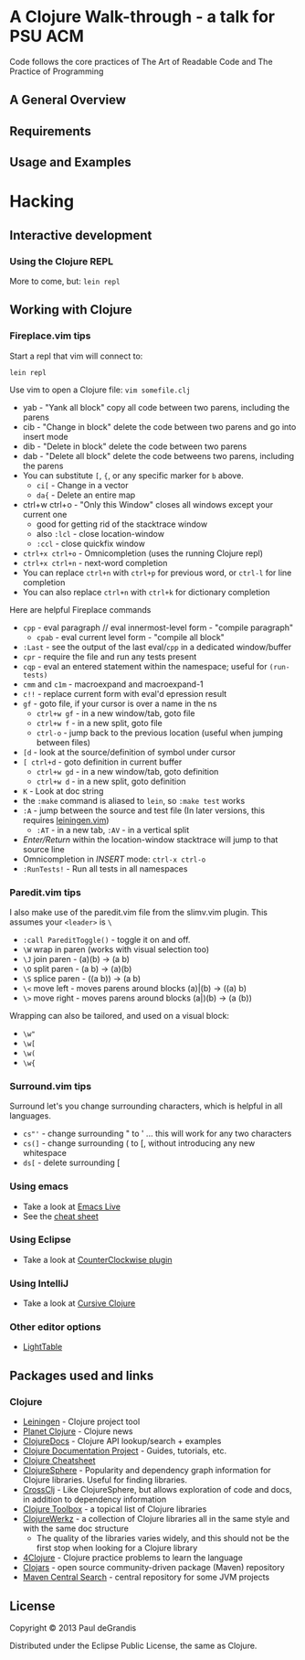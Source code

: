 A Clojure Walk-through - a talk for PSU ACM
============================================
Code follows the core practices of The Art of Readable Code and The Practice of Programming


A General Overview
-------------------


Requirements
------------


Usage and Examples
------------------


Hacking
=======

Interactive development
------------------------

### Using the Clojure REPL

More to come, but: `lein repl`

Working with Clojure
--------------------
### Fireplace.vim tips

Start a repl that vim will connect to:

    lein repl

Use vim to open a Clojure file: `vim somefile.clj`

 * yab - "Yank all block" copy all code between two parens, including the parens
 * cib - "Change in block" delete the code between two parens and go into insert mode
 * dib - "Delete in block" delete the code between two parens
 * dab - "Delete all block" delete the code betweens two parens, including the parens
 * You can substitute `[`, `{`, or any specific marker for `b` above.
   * `ci[` - Change in a vector
   * `da{` - Delete an entire map
 * ctrl+w ctrl+o - "Only this Window" closes all windows except your current one
   * good for getting rid of the stacktrace window
   * also `:lcl` - close location-window
   * `:ccl` - close quickfix window
 * `ctrl+x ctrl+o` - Omnicompletion (uses the running Clojure repl)
 * `ctrl+x ctrl+n` - next-word completion
  * You can replace `ctrl+n` with `ctrl+p` for previous word, or `ctrl-l` for line completion
  * You can also replace `ctrl+n` with `ctrl+k` for dictionary completion

Here are helpful Fireplace commands

 * `cpp` - eval paragraph // eval innermost-level form - "compile paragraph"
   * `cpab` - eval current level form - "compile all block"
 * `:Last` - see the output of the last eval/`cpp` in a dedicated window/buffer
 * `cpr` - require the file and run any tests present
 * `cqp` - eval an entered statement within the namespace; useful for `(run-tests)`
 * `cmm` and `c1m` - macroexpand and macroexpand-1
 * `c!!` - replace current form with eval'd epression result
 * `gf`  - goto file, if your cursor is over a name in the ns
   * `ctrl+w gf` - in a new window/tab, goto file
   * `ctrl+w f` - in a new split, goto file
   * `ctrl-o` - jump back to the previous location (useful when jumping between files)
 * `[d`  - look at the source/definition of symbol under cursor
 * `[ ctrl+d`  - goto definition in current buffer
   * `ctrl+w gd` - in a new window/tab, goto definition
   * `ctrl+w d` - in a new split, goto definition
 * `K`   - Look at doc string
 * the `:make` command is aliased to `lein`, so `:make test` works
 * `:A` - jump between the source and test file (In later versions, this requires [leiningen.vim](https://github.com/tpope/vim-leiningen))
   * `:AT` - in a new tab, `:AV` - in a vertical split
 * *Enter/Return* within the location-window stacktrace will jump to that source line
 * Omnicompletion in *INSERT* mode: `ctrl-x ctrl-o`
 * `:RunTests!` - Run all tests in all namespaces

### Paredit.vim tips

I also make use of the paredit.vim file from the slimv.vim plugin. This assumes your `<leader>` is `\`

 * `:call PareditToggle()` - toggle it on and off.
 * `\W` wrap in paren (works with visual selection too)
 * `\J` join paren - (a)(b) -> (a b)
 * `\O` split paren - (a b) -> (a)(b)
 * `\S` splice paren - ((a b)) -> (a b)
 * `\<` move left - moves parens around blocks (a)|(b) -> ((a) b)
 * `\>` move right - moves parens around blocks (a|)(b) -> (a (b))

Wrapping can also be tailored, and used on a visual block:

 * `\w"`
 * `\w[`
 * `\w(`
 * `\w{`

### Surround.vim tips

Surround let's you change surrounding characters, which is helpful in all languages.

 * `cs"'` - change surrounding " to '  ... this will work for any two characters
  * `cs(]` - change surrounding \( to \[, without introducing any new whitespace
 * `ds[` - delete surrounding \[


### Using emacs

 * Take a look at [Emacs Live](https://github.com/overtone/emacs-live)
 * See the [cheat sheet](./emacs-cheat-sheet.mkd)


### Using Eclipse

 * Take a look at [CounterClockwise plugin](http://code.google.com/p/counterclockwise/)

### Using IntelliJ

 * Take a look at [Cursive Clojure](https://cursiveclojure.com/)

### Other editor options

 * [LightTable](http://www.lighttable.com/)


Packages used and links
-----------------------

### Clojure

 * [Leiningen](https://github.com/technomancy/leiningen) - Clojure project tool
 * [Planet Clojure](http://clojure.in/) - Clojure news
 * [ClojureDocs](http://clojuredocs.org/quickref/Clojure%20Core) - Clojure API lookup/search + examples
 * [Clojure Documentation Project](http://clojure-doc.org/) - Guides, tutorials, etc.
 * [Clojure Cheatsheet](http://jafingerhut.github.io/cheatsheet-clj-1.3/cheatsheet-tiptip-cdocs-summary.html)
 * [ClojureSphere](http://www.clojuresphere.com/) - Popularity and dependency graph information for Clojure libraries.  Useful for finding libraries.
 * [CrossClj](http://crossclj.info/) - Like ClojureSphere, but allows exploration of code and docs, in addition to dependency information
 * [Clojure Toolbox](http://www.clojure-toolbox.com/) - a topical list of Clojure libraries
 * [ClojureWerkz](http://clojurewerkz.org/) - a collection of Clojure libraries all in the same style and with the same doc structure
   * The quality of the libraries varies widely, and this should not be the first stop when looking for a Clojure library
 * [4Clojure](http://www.4clojure.com/problems) - Clojure practice problems to learn the language
 * [Clojars](https://clojars.org/) - open source community-driven package (Maven) repository
 * [Maven Central Search](http://search.maven.org/) - central repository for some JVM projects

License
-------
Copyright © 2013 Paul deGrandis

Distributed under the Eclipse Public License, the same as Clojure.

